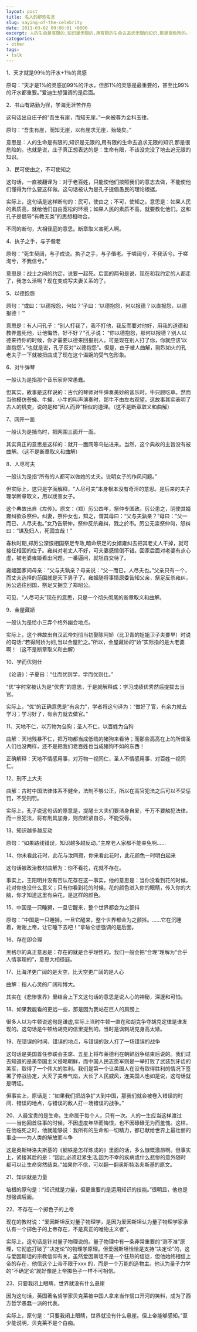 ```yaml
---
layout: post
title: 名人的那些名言
slug: saying-of-the-celebrity
date: 2011-03-02 09:08:01 +0800
excerpt: 人的生命是有限的,知识是无限的,用有限的生命去追求无限的知识,那是很危险的。也就是说，庄子真正想表达的是：生命有限，不该没完没了地去追无限的知识。
categories:
- other
tags:
- talk
---
```


1、天才就是99％的汗水+1％的灵感

原句：“天才是1%的灵感加99%的汗水，但那1%的灵感是最重要的，甚至比99%的汗水都重要。”爱迪生想强调的是后面。


2、书山有路勤为径，学海无涯苦作舟

这句话出自庄子的“吾生有崖，而知无崖。”一向被尊为金科玉律。

原句：“吾生有崖，而知无崖，以有崖求无崖，殆哉矣。”

意思是：人的生命是有限的,知识是无限的,用有限的生命去追求无限的知识,那是很危险的。也就是说，庄子真正想表达的是：生命有限，不该没完没了地去追无限的知识。

3、民可使由之，不可使知之

这句话，一直被翻译为：对于老百姓，只能使他们按照我们的意志去做，不能使他们懂得为什么要这样做。这句话被认为是孔子提倡愚民的理论根据。

实际上，这句话是这样断句的：民可，使由之；不可，使知之。意思是：如果人民的素质高，就给他们自由宽松的环境；如果人民的素质不高，就要教化他们。这和孔子是倡导“有教无类”的思想相吻合。

不同的断句，大相径庭的意思。断章取义害死人啊。

4、执子之手，与子偕老

原句：“死生契阔，与子成说。执子之手，与子偕老。于嗟阔兮，不我活兮。于嗟洵兮，不我信兮。”

意思是：战士之间的约定，说要一起死。后面的两句是说，现在和我约定的人都走了，我怎么活啊？现在变成写夫妻关系的了。

5、以德抱怨

原句：“或曰：‘以德报怨，何如？’子曰：‘以德抱怨，何以报德？以直报怨，以德报德！’”

意思是：有人问孔子：“别人打我了，我不打他，我反而要对他好，用我的道德和教养羞死他，让他悔悟，好不好？”孔子说： “你以德抱怨，那何以报德？别人以德来待你的时候，你才需要以德来回报别人。可是现在别人打了你，你就应该‘以直抱怨’。”也就是说，孔子反对“以德抱怨”。但是，由于被人曲解，刚烈如火的孔老夫子一下就被扭曲成了现在这个温婉的受气包形象。

6、对牛弹琴

一般认为是指那个音乐家非常愚蠢。

但其实，故事是这样说的：古代的琴师对牛弹奏美妙的音乐时，牛只顾吃草。然而当他模仿苍蝇、牛蝇、小牛的叫声演奏时，那牛不由左右观望。这故事其实表明了古人的机变，说的是和“因人而异”相似的道理。（这不是断章取义和曲解）

7、网开一面

一般认为是捕鸟时，把网围三面开一面。

其实真正的意思是这样的：就开一面网等鸟钻进来。当然，这个典故的主旨没有被曲解。（这不是断章取义和曲解）

8、人尽可夫

一般认为是指“所有的人都可以做她的丈夫。说明女子的作风问题。”

但实际上，这只是字面解释，“人尽可夫”本身根本没有奇淫的意思。是后来的夫子理学断章取义，用以戕害女子。

这个典故出自《左传》。原文：（郑）厉公四年，祭仲专国政。厉公患之，阴使其婿雍纠欲杀祭仲。纠妻，祭仲女也，知之，谓其母曰：“父与夫孰亲？”母曰：“父一而已，人尽夫也。”女乃告祭仲，祭仲反杀雍纠，戮之於市。厉公无柰祭仲何，怒纠曰：“谋及妇人，死固宜哉！”

春秋时期,郑厉公深恨相国祭足专政,暗命祭足的女婿雍纠去把其老丈人干掉，就可接任相国的位子。雍纠对老丈人不好，可夫妻感情倒不错。回家后面对老婆有点心虚，被老婆雍姬看出问题，一番逼问，就坦白交待了。

雍姬回家问母亲：“父与夫孰亲？母亲说：“父一而已，人尽夫也。”父亲只有一个，而丈夫选择的范围就是天下男子了。雍姬随将事情原委告知父亲，祭足反杀雍纠，厉公逃往别国，祭足又拥立了郑昭公。

可见，“人尽可夫”现在的意思，只是一个彻头彻尾的断章取义和曲解。

9、金屋藏娇

一般认为是给小三弄个格外幽会地点。

实际上，这个典故出自汉武帝刘彻当初娶陈阿娇（比卫青的姐姐卫子夫要早）时说的句话:“若得阿娇为妇,当以金屋贮之。”所以，金屋藏娇的“娇”实际指的是大老婆啊！（这不是断章取义和曲解）

10、学而优则仕

《论语》：子夏曰：“仕而优则学，学而优则仕。”

“优”字时常被认为是“优秀”的意思，于是就解释成：学习成绩优秀然后提拔去当官。

实际上，“优”的正确意思是“有余力”，学者将这句译为：“做好了官，有余力就去学习；学习好了，有余力就去做官。”

11、天地不仁，以万物为刍狗；圣人不仁，以百姓为刍狗

曲解：天地残暴不仁，把万物都当成低贱的猪狗来看待；而那些高高在上的所谓圣人们也没两样，还不是把我们老百姓也当成猪狗不如的东西！

正确解释：天地不情感用事，对万物一视同仁，圣人不情感用事，对百姓一视同仁。

12、刑不上大夫

曲解：古时中国法律体系不健全，法制不够公正，所以在高官犯法之后可以不受惩罚，不受刑罚。

实际上，孔子说这句话的原意是，提醒士大夫们要洁身自爱，千万不要触犯法律。而一旦犯法，将有刑具加身，则应赶紧自杀，不能受辱。

13、知识越多越反动

原句：“如果路线错误，知识越多越反动。”主席老人家都不能幸免啊……

14、你未看此花时，此花与汝同寂，你来看此花时，此花颜色一时明白起来

这句话被政治教材曲解为：你不看花，花就不存在。

事实上，王阳明并没有否认花存在这一事实，他的意思是：当你没看到花的时候，花对你也没什么意义；只有你看到花的时候，花的颜色进入你的眼睛，传入你的大脑，你才知道这里有朵花，是这样的颜色。

15、中国是一只睡狮，一旦它醒来，整个世界都会为之颤抖

原句：“中国是一只睡狮，一旦它醒来，整个世界都会为之颤抖。……它在沉睡着，谢谢上帝，让它睡下去吧！”拿破仑想强调的是后面。

16、存在即合理

黑格尔的真正意思是：存在的就是合乎理性的。我们一般会把“合理”理解为“合乎人情事理的”，意思大相径庭。

17、比海洋更广阔的是天空，比天空更广阔的是人心

曲解：指人心灵的广阔和博大。

其实在《悲惨世界》里结合上下文这句话的意思是说人心的神秘，深邃和可怕。

18、如果我能看的更远一些，那是因为我站在巨人的肩膀上

很多人以为牛顿说这句是谦虚,实际上当时牛顿一直在和胡克争夺胡克定律是谁发现的。这句话是牛顿给胡克的信里提到的。当时是讽刺胡克身高太矮。

19、在错误的时间、错误的地点，与错误的敌人打了一场错误的战争

这句话是美国首任参联会主席、五星上将布莱德利在朝鲜战争结束后说的。我们过去知道的是美帝国主义侵略朝鲜，而中国人民志愿军则是一举打败了武装到牙齿的美军，取得了一个伟大的胜利。我们是第一个让美国人在没有取得胜利的情况下签署了停战协定，大灭了美帝气焰，大长了人民威风，连美国人也如是说，这句话就是明证。

但事实上，原话是：“如果我们把战争扩大到中国，那我们就会被卷入错误的时间、错误的地点，与错误的敌人打一场错误的战争。”

20、人最宝贵的是生命。生命属于每个人，只有一次。人的一生应当这样渡过——当他回首往事的时候，不因虚度年华而悔恨，也不因碌碌无为而羞愧。这样，在他临死之时，他就能够说：我所有的生命和一切精力，都已献给世界上最壮丽的事业——为人类的解放而斗争

这是奥斯特洛夫斯基的《钢铁是怎样炼成的》里面的话，多么慷慨激昂啊。但事实上，紧接其后的是：“因此,必须赶紧生活,因为不幸的疾病或什么悲惨的意外随时都可以让生命突然结束。”如果你不信，可以翻一翻奥斯特洛夫斯基的原文。

21、知识就是力量

培根的原句是：“知识就是力量，但更重要的是运用知识的技能。”很明显，他也是想强调后面。

22、不存在一个掷色子的上帝

现在的教材说：“爱因斯坦反对量子物理学，是因为爱因斯坦认为量子物理学家承认有一个掷色子的上帝存在，不是真正的唯物主义者”。

实际上，这句话是针对量子物理说的。量子物理中有一条非常重要的“测不准”原理，它彻底打破了“决定论”的物理学原理。但爱因斯坦恰恰是支持“决定论”的，这与爱因斯坦的宗教信仰有关。虽然爱因斯坦不是一个狂热的信徒，但他始终相信上帝的存在，他信这个上帝不限于xxx 的，而是一个万能的造物主。他认为量子力学的“不确定论”就好像是上帝掷色子一样不可相信。

23、只要我闭上眼睛，世界就没有什么悬崖

因为这句话，英国著名哲学家贝克莱被中国人拿来当作信口开河的笑料，成为了西方哲学愚蠢一派的代表。

实际上，原句是：“只要我闭上眼睛，世界就没有什么悬崖。但上帝能够感知。”至少能说明，贝克莱不是个白痴。

